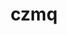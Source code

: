 ---
title: "czmq"
layout: cache
categories: [package, develop-2024-01-21]
meta: {"versions": ["4.1.1"], "compilers": ["cce@=15.0.1", "gcc@=11.4.0", "gcc@=7.3.1", "gcc@=7.5.0", "gcc@=9.4.0", "oneapi@=2023.2.0"], "oss": ["amzn2", "rhel8", "ubuntu18.04", "ubuntu20.04", "ubuntu22.04"], "platforms": ["linux"], "targets": ["aarch64", "neoverse_n1", "neoverse_v1", "ppc64le", "x86_64_v3", "zen4"], "stacks": ["aws-isc", "aws-isc-aarch64", "e4s", "e4s-aarch64", "e4s-cray-rhel", "e4s-neoverse_v1", "e4s-oneapi", "e4s-power", "radiuss", "root"], "num_specs": 10, "num_specs_by_stack": {"aws-isc-aarch64": 2, "root": 10, "aws-isc": 1, "e4s-cray-rhel": 1, "radiuss": 1, "e4s-neoverse_v1": 1, "e4s-power": 1, "e4s": 1, "e4s-oneapi": 1, "e4s-aarch64": 1}}
spec_details: [{"hash": "ck6ergonooh5wnz3iqckoedb56a3xtrt", "compiler": "gcc@=7.3.1", "versions": ["4.1.1"], "os": "amzn2", "platform": "linux", "target": "aarch64", "variants": ["build_system=autotools"], "stacks": ["aws-isc-aarch64", "root"], "size": "-", "tarball": "https://binaries.spack.io/releases/develop-2024-01-21/build_cache/linux-amzn2-aarch64/gcc-7.3.1/czmq-4.1.1/linux-amzn2-aarch64-gcc-7.3.1-czmq-4.1.1-ck6ergonooh5wnz3iqckoedb56a3xtrt.spack"}, {"hash": "53x6rp6pqc6w67rr2x6q5llg5zxqpi3o", "compiler": "gcc@=7.3.1", "versions": ["4.1.1"], "os": "amzn2", "platform": "linux", "target": "neoverse_n1", "variants": ["build_system=autotools"], "stacks": ["aws-isc-aarch64", "root"], "size": "-", "tarball": "https://binaries.spack.io/releases/develop-2024-01-21/build_cache/linux-amzn2-neoverse_n1/gcc-7.3.1/czmq-4.1.1/linux-amzn2-neoverse_n1-gcc-7.3.1-czmq-4.1.1-53x6rp6pqc6w67rr2x6q5llg5zxqpi3o.spack"}, {"hash": "4udpuyswobqhays43r6fra465w3gouql", "compiler": "gcc@=7.3.1", "versions": ["4.1.1"], "os": "amzn2", "platform": "linux", "target": "x86_64_v3", "variants": ["build_system=autotools"], "stacks": ["aws-isc", "root"], "size": "-", "tarball": "https://binaries.spack.io/releases/develop-2024-01-21/build_cache/linux-amzn2-x86_64_v3/gcc-7.3.1/czmq-4.1.1/linux-amzn2-x86_64_v3-gcc-7.3.1-czmq-4.1.1-4udpuyswobqhays43r6fra465w3gouql.spack"}, {"hash": "pu53f2yg3q2k5ju6qoqbydskmxitw6nu", "compiler": "cce@=15.0.1", "versions": ["4.1.1"], "os": "rhel8", "platform": "linux", "target": "zen4", "variants": ["build_system=autotools"], "stacks": ["root", "e4s-cray-rhel"], "size": "-", "tarball": "https://binaries.spack.io/releases/develop-2024-01-21/build_cache/linux-rhel8-zen4/cce-15.0.1/czmq-4.1.1/linux-rhel8-zen4-cce-15.0.1-czmq-4.1.1-pu53f2yg3q2k5ju6qoqbydskmxitw6nu.spack"}, {"hash": "yqktsmkwcndgflta7a7zrtxxzstpmqjt", "compiler": "gcc@=7.5.0", "versions": ["4.1.1"], "os": "ubuntu18.04", "platform": "linux", "target": "x86_64_v3", "variants": ["build_system=autotools"], "stacks": ["radiuss", "root"], "size": "-", "tarball": "https://binaries.spack.io/releases/develop-2024-01-21/build_cache/linux-ubuntu18.04-x86_64_v3/gcc-7.5.0/czmq-4.1.1/linux-ubuntu18.04-x86_64_v3-gcc-7.5.0-czmq-4.1.1-yqktsmkwcndgflta7a7zrtxxzstpmqjt.spack"}, {"hash": "x7iij7nq4qgqazkndlnznpaauqzmwxgq", "compiler": "gcc@=11.4.0", "versions": ["4.1.1"], "os": "ubuntu20.04", "platform": "linux", "target": "neoverse_v1", "variants": ["build_system=autotools"], "stacks": ["e4s-neoverse_v1", "root"], "size": "-", "tarball": "https://binaries.spack.io/releases/develop-2024-01-21/build_cache/linux-ubuntu20.04-neoverse_v1/gcc-11.4.0/czmq-4.1.1/linux-ubuntu20.04-neoverse_v1-gcc-11.4.0-czmq-4.1.1-x7iij7nq4qgqazkndlnznpaauqzmwxgq.spack"}, {"hash": "7ccf35wkmpyf267b7or3vqchafwlqxrk", "compiler": "gcc@=9.4.0", "versions": ["4.1.1"], "os": "ubuntu20.04", "platform": "linux", "target": "ppc64le", "variants": ["build_system=autotools"], "stacks": ["root", "e4s-power"], "size": "-", "tarball": "https://binaries.spack.io/releases/develop-2024-01-21/build_cache/linux-ubuntu20.04-ppc64le/gcc-9.4.0/czmq-4.1.1/linux-ubuntu20.04-ppc64le-gcc-9.4.0-czmq-4.1.1-7ccf35wkmpyf267b7or3vqchafwlqxrk.spack"}, {"hash": "xu5nwtq4gq5md63x5ygdqt7ckhnv2itt", "compiler": "gcc@=11.4.0", "versions": ["4.1.1"], "os": "ubuntu20.04", "platform": "linux", "target": "x86_64_v3", "variants": ["build_system=autotools"], "stacks": ["root", "e4s"], "size": "-", "tarball": "https://binaries.spack.io/releases/develop-2024-01-21/build_cache/linux-ubuntu20.04-x86_64_v3/gcc-11.4.0/czmq-4.1.1/linux-ubuntu20.04-x86_64_v3-gcc-11.4.0-czmq-4.1.1-xu5nwtq4gq5md63x5ygdqt7ckhnv2itt.spack"}, {"hash": "mx6vz3es7mjvj67z6hpl4qbwmccliavx", "compiler": "oneapi@=2023.2.0", "versions": ["4.1.1"], "os": "ubuntu20.04", "platform": "linux", "target": "x86_64_v3", "variants": ["build_system=autotools"], "stacks": ["root", "e4s-oneapi"], "size": "-", "tarball": "https://binaries.spack.io/releases/develop-2024-01-21/build_cache/linux-ubuntu20.04-x86_64_v3/oneapi-2023.2.0/czmq-4.1.1/linux-ubuntu20.04-x86_64_v3-oneapi-2023.2.0-czmq-4.1.1-mx6vz3es7mjvj67z6hpl4qbwmccliavx.spack"}, {"hash": "ksyv2aux7jhyfsnrr5jeiltb2opbajia", "compiler": "gcc@=11.4.0", "versions": ["4.1.1"], "os": "ubuntu22.04", "platform": "linux", "target": "aarch64", "variants": ["build_system=autotools"], "stacks": ["e4s-aarch64", "root"], "size": "-", "tarball": "https://binaries.spack.io/releases/develop-2024-01-21/build_cache/linux-ubuntu22.04-aarch64/gcc-11.4.0/czmq-4.1.1/linux-ubuntu22.04-aarch64-gcc-11.4.0-czmq-4.1.1-ksyv2aux7jhyfsnrr5jeiltb2opbajia.spack"}]
---